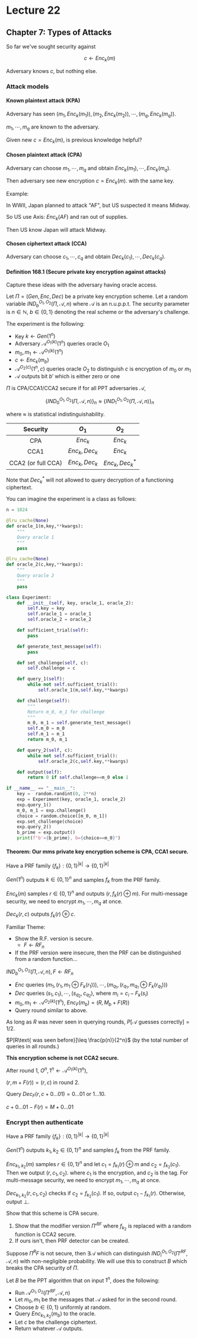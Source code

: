 # Lecture 22

## Chapter 7: Types of Attacks

So far we've sought security against

$$
c\gets Enc_k(m)
$$

Adversary knows $c$, but nothing else.

### Attack models

#### Known plaintext attack (KPA)

Adversary has seen $(m_1,Enc_k(m_1)),(m_2,Enc_k(m_2)),\cdots,(m_q,Enc_k(m_q))$.

$m_1,\cdots,m_q$ are known to the adversary.

Given new $c=Enc_k(m)$, is previous knowledge helpful?

#### Chosen plaintext attack (CPA)

Adversary can choose $m_1,\cdots,m_q$ and obtain $Enc_k(m_1),\cdots,Enc_k(m_q)$.

Then adversary see new encryption $c=Enc_k(m)$. with the same key.

Example:

In WWII, Japan planned to attack "AF", but US suspected it means Midway.

So US use Axis: $Enc_k(AF)$ and ran out of supplies.

Then US know Japan will attack Midway.

#### Chosen ciphertext attack (CCA)

Adversary can choose $c_1,\cdots,c_q$ and obtain $Dec_k(c_1),\cdots,Dec_k(c_q)$.


#### Definition 168.1 (Secure private key encryption against attacks)

Capture these ideas with the adversary having oracle access.

Let $\Pi=(Gen,Enc,Dec)$ be a private key encryption scheme. Let a random variable $IND_b^{O_1,O_2}(\Pi,\mathcal{A},n)$ where $\mathcal{A}$ is an n.u.p.p.t. The security parameter is $n\in \mathbb{N}$, $b\in\{0,1\}$ denoting the real scheme or the adversary's challenge.

The experiment is the following:

- Key $k\gets Gen(1^n)$
- Adversary $\mathcal{A}^{O_1(k)}(1^n)$ queries oracle $O_1$
- $m_0,m_1\gets \mathcal{A}^{O_1(k)}(1^n)$
- $c\gets Enc_k(m_b)$
- $\mathcal{A}^{O_2(c)}(1^n,c)$ queries oracle $O_2$ to distinguish $c$ is encryption of $m_0$ or $m_1$
- $\mathcal{A}$ outputs bit $b'$ which is either zero or one

$\Pi$ is CPA/CCA1/CCA2 secure if for all PPT adversaries $\mathcal{A}$,

$$
\{IND_0^{O_1,O_2}(\Pi,\mathcal{A},n)\}_n\approx\{IND_1^{O_1,O_2}(\Pi,\mathcal{A},n)\}_n
$$

where $\approx$ is statistical indistinguishability.

|Security|$O_1$|$O_2$|
|:---:|:---:|:---:|
|CPA|$Enc_k$|$Enc_k$|
|CCA1|$Enc_k,Dec_k$|$Enc_k$|
|CCA2 (or full CCA)|$Enc_k,Dec_k$|$Enc_k,Dec_k^*$|

Note that $Dec_k^*$ will not allowed to query decryption of a functioning ciphertext.

You can imagine the experiment is a class as follows:

```python
n = 1024

@lru_cache(None)
def oracle_1(m,key,**kwargs):
    """
    Query oracle 1
    """
    pass

@lru_cache(None)
def oracle_2(c,key,**kwargs):
    """
    Query oracle 2
    """
    pass

class Experiment:
    def __init__(self, key, oracle_1, oracle_2):
        self.key = key
        self.oracle_1 = oracle_1
        self.oracle_2 = oracle_2

    def sufficient_trial(self):
        pass

    def generate_test_message(self):
        pass

    def set_challenge(self, c):
        self.challenge = c

    def query_1(self):
        while not self.sufficient_trial():
            self.oracle_1(m,self.key,**kwargs)

    def challenge(self):
        """
        Return m_0, m_1 for challenge
        """
        m_0, m_1 = self.generate_test_message()
        self.m_0 = m_0
        self.m_1 = m_1
        return m_0, m_1

    def query_2(self, c):
        while not self.sufficient_trial():
            self.oracle_2(c,self.key,**kwargs)

    def output(self):
        return 0 if self.challenge==m_0 else 1

if __name__ == "__main__":
    key =  random.randint(0, 2**n)
    exp = Experiment(key, oracle_1, oracle_2)
    exp.query_1()
    m_0, m_1 = exp.challenge()
    choice = random.choice([m_0, m_1])
    exp.set_challenge(choice)
    exp.query_2()
    b_prime = exp.output()
    print(f"b'={b_prime}, b={choice==m_0}")
```

#### Theorem: Our mms private key encryption scheme is CPA, CCA1 secure.

Have a PRF family $\{f_k\}:\{0,1\}^{|k|}\to\{0,1\}^{|k|}$

$Gen(1^n)$ outputs $k\in\{0,1\}^n$ and samples $f_k$ from the PRF family.

$Enc_k(m)$ samples $r\in\{0,1\}^n$ and outputs $(r,f_k(r)\oplus m)$. For multi-message security, we need to encrypt $m_1,\cdots,m_q$ at once.

$Dec_k(r,c)$ outputs $f_k(r)\oplus c$.

Familiar Theme:

- Show the R.F. version is secure.
  - $F\gets RF_n$
- If the PRF version were insecure, then the PRF can be distinguished from a random function...

$IND_b^{O_1,O_2}(\Pi,\mathcal{A},n), F\gets RF_n$

- $Enc$ queries $(m_1,(r_1,m_1\oplus F_k(r_1))),\cdots,(m_{q_1},(r_{q_1},m_{q_1}\oplus F_k(r_{q_1})))$
- $Dec$ queries $(s_1,c_1),\cdots,(s_{q_2},c_{q_2})$, where $m_i=c_i-F_k(s_i)$
- $m_0,m_1\gets \mathcal{A}^{O_2(k)}(1^n)$, $Enc_F(m_b)=(R,M_b+F(R))$
- Query round similar to above.

As long as $R$ was never seen in querying rounds, $P[\mathcal{A} \text{ guesses correctly}]=1/2$.

$P[R\text{ was seen before}]\leq \frac{p(n)}{2^n}$ (by the total number of queries in all rounds.)

**This encryption scheme is not CCA2 secure.**

After round 1, $O^n,1^n\gets \mathcal{A}^{O_1(k)}(1^n)$,

$(r,m+F(r))=(r,c)$ in round 2.

Query $Dec_F(r,c+0\ldots 01)=0\ldots 01 \text{ or } 1\ldots 10$.

$c+0\ldots 01-F(r)=M+0\ldots 01$

### Encrypt then authenticate

Have a PRF family $\{f_k\}:\{0,1\}^|k|\to\{0,1\}^{|k|}$

$Gen(1^n)$ outputs $k_1,k_2\in\{0,1\}^n$ and samples $f_k$ from the PRF family.

$Enc_{k_1,k_2}(m)$ samples $r\in\{0,1\}^n$ and let $c_1=f_{k_1}(r)\oplus m$ and $c_2=f_{k_2}(c_1)$. Then we output $(r,c_1,c_2)$. where $c_1$ is the encryption, and $c_2$ is the tag. For multi-message security, we need to encrypt $m_1,\cdots,m_q$ at once.

$Dec_{k_1,k_2}(r,c_1,c_2)$ checks if $c_2=f_{k_2}(c_1)$. If so, output $c_1-f_{k_1}(r)$. Otherwise, output $\bot$.

Show that this scheme is CPA secure.

1. Show that the modifier version $\Pi'^{RF}$ where $f_{k_2}$ is replaced with a random function is CCA2 secure.
2. If ours isn't, then PRF detector can be created.

Suppose $\Pi^RF$ is not secure, then $\exists \mathcal{A}$ which can distinguish $IND_i^{O_1,O_2}(\Pi'^{RF},\mathcal{A},n)$ with non-negligible probability. We will use this to construct $B$ which breaks the CPA security of $\Pi$.

Let $B$ be the PPT algorithm that on input $1^n$, does the following:

- Run $\mathcal{A}^{O_1,O_2}(\Pi'^{RF},\mathcal{A},n)$
- Let $m_0,m_1$ be the messages that $\mathcal{A}$ asked for in the second round.
- Choose $b\in\{0,1\}$ uniformly at random.
- Query $Enc_{k_1,k_2}(m_b)$ to the oracle.
- Let $c$ be the challenge ciphertext.
- Return whatever $\mathcal{A}$ outputs.

